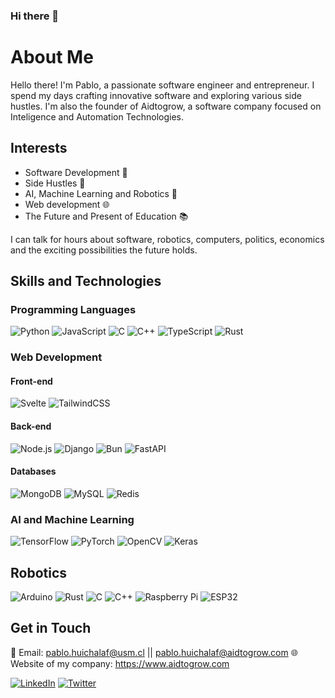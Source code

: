 ### Hi there 👋

# About Me

Hello there! I'm Pablo, a passionate software engineer and entrepreneur. I spend my days crafting innovative software and exploring various side hustles. I'm also the founder of Aidtogrow, a software company focused on Inteligence and Automation Technologies.

## Interests

- Software Development 🚀
- Side Hustles 💼
- AI, Machine Learning and Robotics 🤖
- Web development 🌐
- The Future and Present of Education 📚

I can talk for hours about software, robotics, computers, politics, economics and the exciting possibilities the future holds.

## Skills and Technologies

### Programming Languages
![Python](https://img.shields.io/badge/Python-3776AB?style=for-the-badge&logo=python&logoColor=white)
![JavaScript](https://img.shields.io/badge/JavaScript-F7DF1E?style=for-the-badge&logo=javascript&logoColor=black)
![C](https://img.shields.io/badge/C-00599C?style=for-the-badge&logo=c&logoColor=white)
![C++](https://img.shields.io/badge/C++-00599C?style=for-the-badge&logo=cplusplus&logoColor=white)
![TypeScript](https://img.shields.io/badge/TypeScript-3178C6?style=for-the-badge&logo=typescript&logoColor=white)
![Rust](https://img.shields.io/badge/Rust-000000?style=for-the-badge&logo=rust&logoColor=white)

### Web Development
#### Front-end
![Svelte](https://img.shields.io/badge/Svelte-FF3E00?style=for-the-badge&logo=svelte&logoColor=white)
![TailwindCSS](https://img.shields.io/badge/Tailwind_CSS-38B2AC?style=for-the-badge&logo=tailwind-css&logoColor=white)

#### Back-end
![Node.js](https://img.shields.io/badge/Node.js-43853D?style=for-the-badge&logo=node.js&logoColor=white)
![Django](https://img.shields.io/badge/Django-092E20?style=for-the-badge&logo=django&logoColor=green)
![Bun](https://img.shields.io/badge/Bun-FFD43B?style=for-the-badge&logo=bun&logoColor=black)
![FastAPI](https://img.shields.io/badge/FastAPI-009688?style=for-the-badge&logo=fastapi&logoColor=white)

#### Databases
![MongoDB](https://img.shields.io/badge/MongoDB-4EA94B?style=for-the-badge&logo=mongodb&logoColor=white)
![MySQL](https://img.shields.io/badge/MySQL-4479A1?style=for-the-badge&logo=mysql&logoColor=white)
![Redis](https://img.shields.io/badge/Redis-DC382D?style=for-the-badge&logo=redis&logoColor=white)

### AI and Machine Learning
![TensorFlow](https://img.shields.io/badge/TensorFlow-FF6F00?style=for-the-badge&logo=TensorFlow&logoColor=white)
![PyTorch](https://img.shields.io/badge/PyTorch-EE4C2C?style=for-the-badge&logo=PyTorch&logoColor=white)
![OpenCV](https://img.shields.io/badge/OpenCV-5C3EE8?style=for-the-badge&logo=opencv&logoColor=white)
![Keras](https://img.shields.io/badge/Keras-D00000?style=for-the-badge&logo=Keras&logoColor=white)

## Robotics

![Arduino](https://img.shields.io/badge/Arduino-00979D?style=for-the-badge&logo=arduino&logoColor=white)
![Rust](https://img.shields.io/badge/Rust-000000?style=for-the-badge&logo=rust&logoColor=white)
![C](https://img.shields.io/badge/C-00599C?style=for-the-badge&logo=c&logoColor=white)
![C++](https://img.shields.io/badge/C++-00599C?style=for-the-badge&logo=cplusplus&logoColor=white)
![Raspberry Pi](https://img.shields.io/badge/Raspberry%20Pi-A22846?style=for-the-badge&logo=raspberry-pi&logoColor=white)
![ESP32](https://img.shields.io/badge/ESP32-E7352C?style=for-the-badge&logo=espressif&logoColor=white)

## Get in Touch

📧 Email: pablo.huichalaf@usm.cl || pablo.huichalaf@aidtogrow.com
🌐 Website of my company: https://www.aidtogrow.com

[![LinkedIn](https://img.shields.io/badge/LinkedIn-0077B5?style=for-the-badge&logo=linkedin&logoColor=white)](https://www.linkedin.com/in/pablo-iv%C3%A1n-huichalaf-cuadra-7a7302295/)
[![Twitter](https://img.shields.io/badge/Twitter-1DA1F2?style=for-the-badge&logo=twitter&logoColor=white)](https://twitter.com/pablo_huichalaf)
<!--
**huichalaf/huichalaf** is a ✨ _special_ ✨ repository because its `README.md` (this file) appears on your GitHub profile.
Here are some ideas to get you started:

- 🔭 I’m currently working on ...
- 🌱 I’m currently learning ...
- 👯 I’m looking to collaborate on ...
- 🤔 I’m looking for help with ...
- 💬 Ask me about ...
- 📫 How to reach me: ...
- 😄 Pronouns: ...
- ⚡ Fun fact: ...
-->
